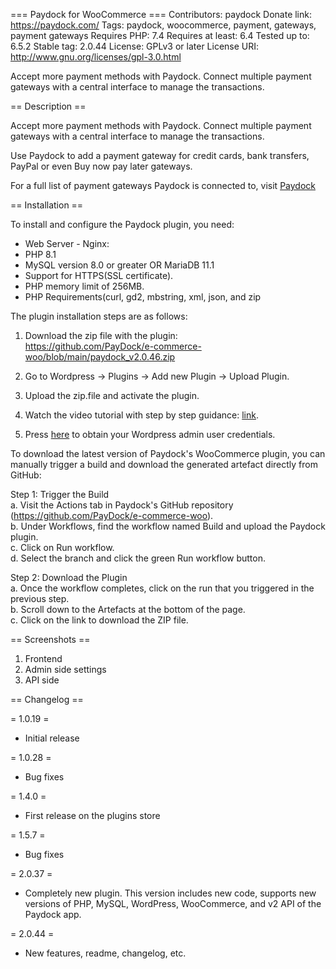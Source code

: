 === Paydock for WooCommerce ===
Contributors: paydock
Donate link: https://paydock.com/
Tags: paydock, woocommerce, payment, gateways, payment gateways
Requires PHP: 7.4
Requires at least: 6.4
Tested up to: 6.5.2
Stable tag: 2.0.44
License: GPLv3 or later
License URI: http://www.gnu.org/licenses/gpl-3.0.html

Accept more payment methods with Paydock. Connect multiple payment gateways with a central interface to manage the transactions.

== Description ==

Accept more payment methods with Paydock. Connect multiple payment gateways with a central interface to manage the transactions.

Use Paydock to add a payment gateway for credit cards, bank transfers, PayPal or even Buy now pay later gateways.

For a full list of payment gateways Paydock is connected to, visit [Paydock](https://paydock.com/features/api/ "PayDock gateways")

== Installation ==

To install and configure the Paydock plugin, you need:

* Web Server - Nginx:
* PHP 8.1
* MySQL version 8.0 or greater OR MariaDB 11.1 
* Support for HTTPS(SSL certificate).
* PHP memory limit of 256MB.
* PHP Requirements(curl, gd2, mbstring, xml, json, and zip

The plugin installation steps are as follows:

1. Download the zip file with the plugin:  
https://github.com/PayDock/e-commerce-woo/blob/main/paydock_v2.0.46.zip

2. Go to Wordpress -> Plugins -> Add new Plugin -> Upload Plugin.

3. Upload the zip.file and activate the plugin.

4. Watch the video tutorial with step by step guidance: [link](https://www.loom.com/share/e3baad357d4444c6967ef4b96377784b?sid=4f21b0af-43f2-4081-9ce7-76bf946fa535).

5. Press [here](https://jetsoftpro.atlassian.net/wiki/spaces/Paydoc/pages/2607448306/Installing+plugin+the+first+time) to obtain your Wordpress admin user credentials.

To download the latest version of Paydock's WooCommerce plugin, you can manually trigger a build and download the generated artefact directly from GitHub:

Step 1: Trigger the Build  
a. Visit the Actions tab in Paydock's GitHub repository (https://github.com/PayDock/e-commerce-woo).  
b. Under Workflows, find the workflow named Build and upload the Paydock plugin.  
c. Click on Run workflow.  
d. Select the branch and click the green Run workflow button.  

Step 2: Download the Plugin  
a. Once the workflow completes, click on the run that you triggered in the previous step.  
b. Scroll down to the Artefacts at the bottom of the page.  
c. Click on the link to download the ZIP file.  

== Screenshots ==

1. Frontend
2. Admin side settings
3. API side

== Changelog ==

= 1.0.19 =
* Initial release

= 1.0.28 =
* Bug fixes

= 1.4.0 =
* First release on the plugins store

= 1.5.7 = 
* Bug fixes

= 2.0.37 = 
* Completely new plugin. This version includes new code, supports new versions of PHP, MySQL, WordPress, WooCommerce, and v2 API of the Paydock app.

= 2.0.44 = 
* New features, readme, changelog, etc.
